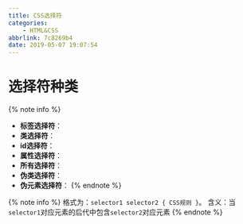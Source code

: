 ```yaml
---
title: CSS选择符
categories:
    - HTML&CSS
abbrlink: 7c8269b4
date: 2019-05-07 19:07:54
---
```


# 选择符种类

{% note info %}
- **标签选择符**：
- **类选择符**：
- **id选择符**：
- **属性选择符**：
- **所有选择符**：
- **伪类选择符**：
- **伪元素选择符**：
{% endnote %}


{% note info %}
格式为：`selector1 selector2 { CSS规则 }`。
含义：当`selector1`对应元素的后代中包含`selector2`对应元素
{% endnote %}

